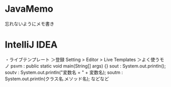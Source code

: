 # JavaMemo
忘れないようにメモ書き

# IntelliJ IDEA
・ライブテンプレート
＞登録
Setting > Editor > Live Templates
＞よく使うモノ
psvm : public static void main(String[] args) {}
sout : System.out.println();
soutv : System.out.println("変数名 = " + 変数名);
soutm : System.out.println(クラス名.メソッド名);
などなど
